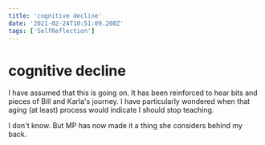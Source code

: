 ```yaml
---
title: 'cognitive decline'
date: '2021-02-24T10:51:09.208Z'
tags: ['SelfReflection']
---
```


<!-- Exported from TiddlyWiki at 19:18, 22nd October 2022 -->

# cognitive decline

I have assumed that this is going on. It has been reinforced to hear bits and pieces of Bill and Karla's journey. I have particularly wondered when that aging (at least) process would indicate I should stop teaching.

I don't know. But MP has now made it a thing she considers behind my back.
